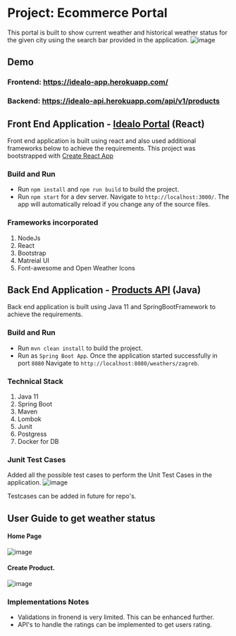 # Project: Ecommerce Portal
This portal is built to show current weather and historical weather status for the given city using the search bar provided in the application.
![image](https://user-images.githubusercontent.com/61374040/180626139-77e50dcd-79d1-4a05-925c-3ac3879242d5.png)

## Demo
### Frontend: https://idealo-app.herokuapp.com/
### Backend: https://idealo-api.herokuapp.com/api/v1/products

## Front End Application - [Idealo Portal](https://github.com/MaheshJavaDeveloper/e-commerce/tree/main/idealo-app) (React)
Front end application is built using react and also used additional frameworks below to achieve the requirements.
This project was bootstrapped with [Create React App](https://github.com/facebook/create-react-app)
### Build and Run
* Run `npm install` and `npm run build` to build the project.
* Run `npm start` for a dev server. Navigate to `http://localhost:3000/`. The app will automatically reload if you change any of the source files.
### Frameworks incorporated
1. NodeJs
2. React 
3. Bootstrap
4. Matreial UI
5. Font-awesome and Open Weather Icons
## Back End Application - [Products API](https://github.com/MaheshJavaDeveloper/e-commerce/tree/main/idealo) (Java)
Back end application is built using Java 11 and SpringBootFramework to achieve the requirements.
### Build and Run
* Run `mvn clean install` to build the project.
* Run as `Spring Boot App`. Once the application started successfully in port `8080` Navigate to `http://localhost:8080/weathers/zagreb`.
### Technical Stack
1. Java 11
2. Spring Boot
3. Maven
4. Lombok
5. Junit
6. Postgress
7. Docker for DB
### Junit Test Cases
Added all the possible test cases to perform the Unit Test Cases in the application.
![image](https://user-images.githubusercontent.com/61374040/180659403-7119e313-0b73-46a7-bdc3-90e5297c9032.png)

Testcases can be added in future for repo's.
## User Guide to get weather status
#### Home Page
![image](https://user-images.githubusercontent.com/61374040/180626142-cfc0529b-7136-4b3e-ba27-c64b35d99c85.png)

#### Create Product.
![image](https://user-images.githubusercontent.com/61374040/180617920-a1d5d2f8-9433-424e-bbb6-29a2142c50bd.png)

### Implementations Notes
 * Validations in fronend is very limited. This can be enhanced further.
 * API's to handle the ratings can be implemented to get users rating.

 

